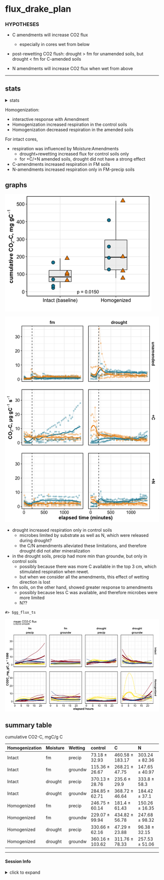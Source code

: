 flux\_drake\_plan
================

### HYPOTHESES

-   C amendments will increase CO2 flux

    -   especially in cores wet from below

-   post-rewetting CO2 flush: drought &gt; fm for unamended soils, but
    drought &lt; fm for C-amended soils

-   N amendments will increase CO2 flux when wet from above

------------------------------------------------------------------------

## stats

<details>
<summary>
stats
</summary>

intact cores

    #> Analysis of Deviance Table (Type III Wald chisquare tests)
    #> 
    #> Response: log(cum_CO2C_mg_gC)
    #>                              Chisq Df Pr(>Chisq)    
    #> (Intercept)               271.9808  1  < 2.2e-16 ***
    #> Homogenization              1.6284  1  0.2019312    
    #> Moisture                   11.6195  1  0.0006526 ***
    #> Wetting                     3.5209  1  0.0605982 .  
    #> Amendments                  8.0665  2  0.0177166 *  
    #> Homogenization:Moisture     6.3080  1  0.0120194 *  
    #> Homogenization:Wetting      9.7214  1  0.0018213 ** 
    #> Homogenization:Amendments  12.3807  2  0.0020491 ** 
    #> Moisture:Wetting            1.7002  1  0.1922639    
    #> Moisture:Amendments        17.2625  2  0.0001784 ***
    #> Wetting:Amendments          8.8564  2  0.0119359 *  
    #> ---
    #> Signif. codes:  0 '***' 0.001 '**' 0.01 '*' 0.05 '.' 0.1 ' ' 1

    #> Anova Table (Type III tests)
    #> 
    #> Response: log(cum_CO2C_mg_gC)
    #>                     Sum Sq Df  F value    Pr(>F)    
    #> (Intercept)         85.617  1 257.9917 < 2.2e-16 ***
    #> Moisture             6.033  1  18.1805 0.0001386 ***
    #> Amendments           6.755  2  10.1777 0.0003138 ***
    #> Wetting              0.113  1   0.3400 0.5634526    
    #> Moisture:Amendments  4.697  2   7.0770 0.0025583 ** 
    #> Moisture:Wetting     0.009  1   0.0263 0.8719919    
    #> Amendments:Wetting   1.768  2   2.6644 0.0833505 .  
    #> Residuals           11.947 36                       
    #> ---
    #> Signif. codes:  0 '***' 0.001 '**' 0.01 '*' 0.05 '.' 0.1 ' ' 1

intact cores: interaction of Amendments and Moisture
![](markdown-figs/flux/flux_interx_plot-1.png)<!-- -->![](markdown-figs/flux/flux_interx_plot-2.png)<!-- -->![](markdown-figs/flux/flux_interx_plot-3.png)<!-- -->

</details>

Homogenization:

-   interactive response with Amendment  
-   Homogenization increased respiration in the control soils  
-   Homogenization decreased respiration in the amended soils

For intact cores,

-   respiration was influenced by Moisture:Amendments
    -   drought+rewetting increased flux for control soils only
    -   for +C/+N amended soils, drought did not have a strong effect
-   C-amendments increased respiration in FM soils  
-   N-amendments increased respiration only in FM-precip soils

## graphs

![](markdown-figs/flux/cum_flux_boxplot_homo-1.png)<!-- -->

![](markdown-figs/flux/flux_ts-1.png)<!-- -->

-   drought increased respiration only in control soils
    -   microbes limited by substrate as well as N, which were released
        during drought?
    -   the C/N amendments alleviated these limitations, and therefore
        drought did not alter mineralization
-   in the drought soils, precip had more min than groundw, but only in
    control soils
    -   possibly because there was more C available in the top 3 cm,
        which stimulated respiration when rewet.
    -   but when we consider all the amendments, this effect of wetting
        direction is lost
-   fm soils, on the other hand, showed greater response to amendments
    -   possibly because less C was available, and therefore microbes
        were more limited
    -   N??

<!-- -->

    #> $gg_flux_ts

![](markdown-figs/flux/meanflux_ts-1.png)<!-- -->

## summary table

cumulative CO2-C, mgC/g C

| Homogenization | Moisture | Wetting | control         | C               | N              |
|:---------------|:---------|:--------|:----------------|:----------------|:---------------|
| Intact         | fm       | precip  | 73.18 ± 32.93   | 460.58 ± 183.17 | 303.24 ± 82.36 |
| Intact         | fm       | groundw | 115.36 ± 26.67  | 268.21 ± 47.75  | 147.65 ± 40.97 |
| Intact         | drought  | precip  | 370.13 ± 28.76  | 235.6 ± 29.9    | 333.8 ± 58.3   |
| Intact         | drought  | groundw | 284.85 ± 62.71  | 368.72 ± 46.64  | 184.42 ± 37.1  |
| Homogenized    | fm       | precip  | 246.75 ± 60.14  | 181.4 ± 61.43   | 150.26 ± 16.35 |
| Homogenized    | fm       | groundw | 229.07 ± 99.94  | 434.82 ± 56.78  | 247.68 ± 98.32 |
| Homogenized    | drought  | precip  | 330.66 ± 62.16  | 47.29 ± 23.88   | 96.38 ± 32.15  |
| Homogenized    | drought  | groundw | 360.16 ± 103.62 | 311.76 ± 78.33  | 257.53 ± 51.06 |

------------------------------------------------------------------------

#### Session Info

<details>
<summary>
click to expand
</summary>

Date run: 2021-09-22

    #> R version 4.1.1 (2021-08-10)
    #> Platform: x86_64-apple-darwin17.0 (64-bit)
    #> Running under: macOS Catalina 10.15.7
    #> 
    #> Matrix products: default
    #> BLAS:   /System/Library/Frameworks/Accelerate.framework/Versions/A/Frameworks/vecLib.framework/Versions/A/libBLAS.dylib
    #> LAPACK: /Library/Frameworks/R.framework/Versions/4.1/Resources/lib/libRlapack.dylib
    #> 
    #> locale:
    #> [1] en_US.UTF-8/en_US.UTF-8/en_US.UTF-8/C/en_US.UTF-8/en_US.UTF-8
    #> 
    #> attached base packages:
    #> [1] stats     graphics  grDevices utils     datasets  methods   base     
    #> 
    #> other attached packages:
    #>  [1] lme4_1.1-27.1   Matrix_1.3-4    drake_7.13.2    ggbiplot_0.55   PNWColors_0.1.0
    #>  [6] forcats_0.5.1   stringr_1.4.0   dplyr_1.0.7     purrr_0.3.4     readr_2.0.1    
    #> [11] tidyr_1.1.3     tibble_3.1.4    ggplot2_3.3.5   tidyverse_1.3.1
    #> 
    #> loaded via a namespace (and not attached):
    #>   [1] readxl_1.3.1       backports_1.2.1    plyr_1.8.6         igraph_1.2.6      
    #>   [5] splines_4.1.1      storr_1.2.5        AlgDesign_1.2.0    usethis_2.0.1     
    #>   [9] digest_0.6.27      httpcache_1.2.0    htmltools_0.5.1.1  fansi_0.5.0       
    #>  [13] magrittr_2.0.1     memoise_2.0.0      base64url_1.4      cluster_2.1.2     
    #>  [17] tzdb_0.1.2         openxlsx_4.2.4     remotes_2.4.0      modelr_0.1.8      
    #>  [21] prettyunits_1.1.1  colorspace_2.0-2   rvest_1.0.1        haven_2.4.3       
    #>  [25] xfun_0.25          callr_3.7.0        crayon_1.4.1       jsonlite_1.7.2    
    #>  [29] Exact_2.1          glue_1.4.2         gtable_0.3.0       questionr_0.7.4   
    #>  [33] car_3.0-11         pkgbuild_1.2.0     abind_1.4-5        scales_1.1.1      
    #>  [37] mvtnorm_1.1-2      DBI_1.1.1          rstatix_0.7.0      miniUI_0.1.1.1    
    #>  [41] Rcpp_1.0.7         progress_1.2.2     xtable_1.8-4       foreign_0.8-81    
    #>  [45] proxy_0.4-26       txtq_0.2.4         httr_1.4.2         ellipsis_0.3.2    
    #>  [49] farver_2.1.0       pkgconfig_2.0.3    dbplyr_2.1.1       utf8_1.2.2        
    #>  [53] labeling_0.4.2     tidyselect_1.1.1   rlang_0.4.11       later_1.3.0       
    #>  [57] munsell_0.5.0      cellranger_1.1.0   tools_4.1.1        cachem_1.0.6      
    #>  [61] cli_3.0.1          generics_0.1.0     devtools_2.4.2     broom_0.7.9       
    #>  [65] evaluate_0.14      fastmap_1.1.0      yaml_2.2.1         processx_3.5.2    
    #>  [69] knitr_1.33         fs_1.5.0           zip_2.2.0          rootSolve_1.8.2.2 
    #>  [73] nlme_3.1-152       mime_0.11          xml2_1.3.2         compiler_4.1.1    
    #>  [77] rstudioapi_0.13    filelock_1.0.2     curl_4.3.2         e1071_1.7-8       
    #>  [81] testthat_3.0.4     ggsignif_0.6.3     reprex_2.0.1       klaR_0.6-15       
    #>  [85] DescTools_0.99.42  stringi_1.7.3      highr_0.9          ps_1.6.0          
    #>  [89] desc_1.3.0         lattice_0.20-44    nloptr_1.2.2.2     vctrs_0.3.8       
    #>  [93] pillar_1.6.2       lifecycle_1.0.0    combinat_0.0-8     cowplot_1.1.1     
    #>  [97] data.table_1.14.0  soilpalettes_0.1.0 lmom_2.8           httpuv_1.6.2      
    #> [101] agricolae_1.3-5    R6_2.5.1           promises_1.2.0.1   rio_0.5.27        
    #> [105] gld_2.6.2          sessioninfo_1.1.1  boot_1.3-28        MASS_7.3-54       
    #> [109] assertthat_0.2.1   pkgload_1.2.1      rprojroot_2.0.2    withr_2.4.2       
    #> [113] crunch_1.28.1      mgcv_1.8-36        expm_0.999-6       parallel_4.1.1    
    #> [117] hms_1.1.0          grid_4.1.1         labelled_2.8.0     class_7.3-19      
    #> [121] minqa_1.2.4        rmarkdown_2.10     carData_3.0-4      ggpubr_0.4.0      
    #> [125] shiny_1.6.0        lubridate_1.7.10   tinytex_0.33

</details>
